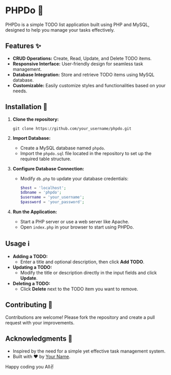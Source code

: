 # PHPDo 📝

PHPDo is a simple TODO list application built using PHP and MySQL, designed to help you manage your tasks effectively.

## Features ✨

- **CRUD Operations:** Create, Read, Update, and Delete TODO items.
- **Responsive Interface:** User-friendly design for seamless task management.
- **Database Integration:** Store and retrieve TODO items using MySQL database.
- **Customizable:** Easily customize styles and functionalities based on your needs.

## Installation 🚀

1. **Clone the repository:**
   ```
   git clone https://github.com/your_username/phpdo.git
   ```
2. **Import Database:**

   - Create a MySQL database named `phpdo`.
   - Import the `phpdo.sql` file located in the repository to set up the required table structure.

3. **Configure Database Connection:**
   - Modify `db.php` to update your database credentials:
     ```php
     $host = 'localhost';
     $dbname = 'phpdo';
     $username = 'your_username';
     $password = 'your_password';
     ```
4. **Run the Application:**
   - Start a PHP server or use a web server like Apache.
   - Open `index.php` in your browser to start using PHPDo.

## Usage ℹ️

- **Adding a TODO:**
  - Enter a title and optional description, then click **Add TODO**.
- **Updating a TODO:**
  - Modify the title or description directly in the input fields and click **Update**.
- **Deleting a TODO:**
  - Click **Delete** next to the TODO item you want to remove.

## Contributing 🤝

Contributions are welcome! Please fork the repository and create a pull request with your improvements.

## Acknowledgments 🙏

- Inspired by the need for a simple yet effective task management system.
- Built with ❤️ by [Your Name](https://github.com/Asin-Junior-Honore).

Happy coding you All✌️
